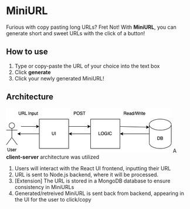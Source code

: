 # MiniURL

Furious with copy pasting long URLs? Fret Not! With **MiniURL**, you can generate short and sweet URLs with the click of a button!

## How to use

1. Type or copy-paste the URL of your choice into the text box
2. Click **generate**
3. Click your newly generated MiniURL!

## Architecture

![cv_arch](cv_arch.png)
A **client-server** architecture was utilized

1. Users will interact with the React UI frontend, inputting their URL
2. URL is sent to Node.js backend, where it will be processed.
3. \[Extension\] The URL is stored in a MongoDB database to ensure consistency in MiniURLs
4. Generated/retreived MiniURL is sent back from backend, appearing in the UI for the user to click/copy
